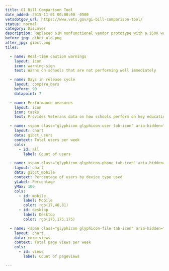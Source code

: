 ```yaml
---
title: GI Bill Comparison Tool
date_added: 2015-11-01 00:00:00 -0500
vetsdotgov_url: https://www.vets.gov/gi-bill-comparison-tool/
status: normal
category: Discover
description: Replaced $1M nonfunctional vendor prototype with a $50K working product in two weeks
before_jpg: gibct_old.png
after_jpg: gibct.png
tiles:

  - name: Real-time caution warnings
    layout: icon
    icon: warning-sign
    text: Warns on schools that are not performing well immediately

  - name: Days in release cycle
    layout: compare_bars
    before: 90
    datapoint: 7

  - name: Performance measures
    layout: icon
    icon: tasks
    text: Provides Veterans data on how schools perform on key education metrics

  - name: <span class="glyphicon glyphicon-user tab-icon" aria-hidden="true"></span><span>Users</span>
    layout: chart
    data: gibct_users
    context: Total users per week
    cols:
      - id: all
        label: Count of users

  - name: <span class="glyphicon glyphicon-phone tab-icon" aria-hidden="true"></span><span>Mobile Use</span>
    layout: chart
    data: gibct_mobile
    context: Percentage of users by device type used
    yLabel: Percentage
    yMax: 100
    cols:
      - id: mobile
        label: Mobile
        color: rgb(17,46,81)
      - id: desktop
        label: Desktop
        color: rgb(175,175,175)

  - name: <span class="glyphicon glyphicon-file tab-icon" aria-hidden="true"></span><span>Views</span>
    layout: chart
    data: core_views
    context: Total page views per week
    cols:
      - id: views
        label: Count of pageviews

---
```

